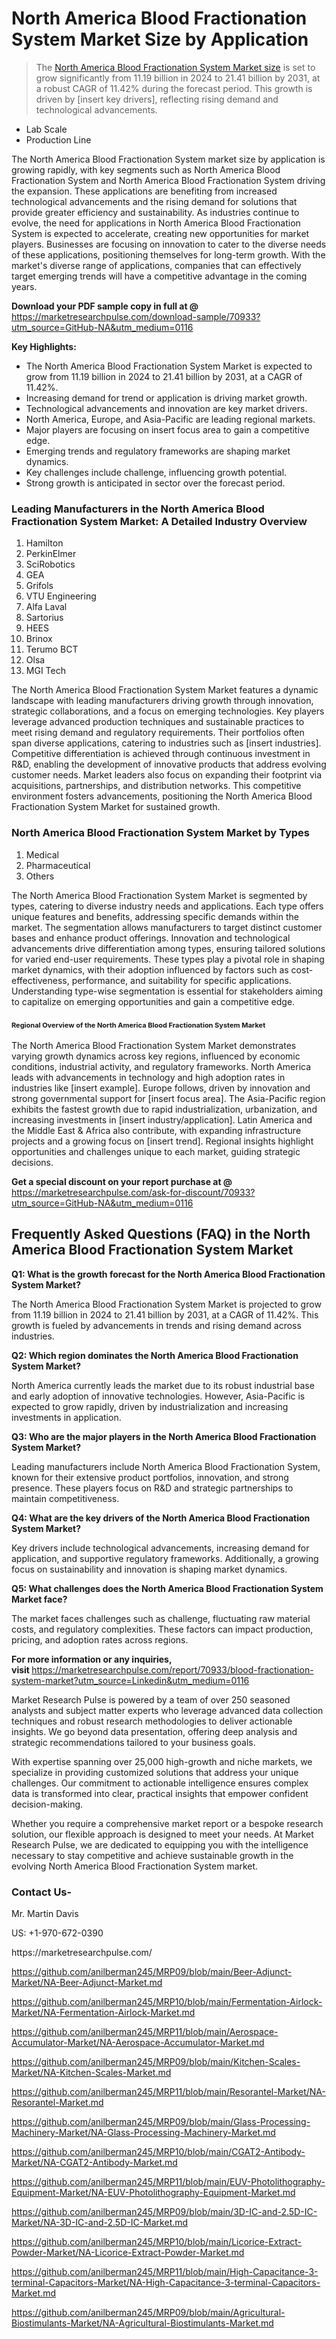 <h1>North America Blood Fractionation System Market&nbsp;Size by Application</h1><blockquote><p>The <a href="https://marketresearchpulse.com/download-sample/70933?utm_source=GitHub-NA&amp;utm_medium=0116">North America Blood Fractionation System Market size</a> is set to grow significantly from 11.19 billion in 2024 to 21.41 billion by 2031, at a robust CAGR of 11.42% during the forecast period. This growth is driven by [insert key drivers], reflecting rising demand and technological advancements.</p></blockquote><ul><li>Lab Scale<li> Production Line</li></ul><p>The North America Blood Fractionation System market size by application is growing rapidly, with key segments such as North America Blood Fractionation System and North America Blood Fractionation System driving the expansion. These applications are benefiting from increased technological advancements and the rising demand for solutions that provide greater efficiency and sustainability. As industries continue to evolve, the need for applications in North America Blood Fractionation System is expected to accelerate, creating new opportunities for market players. Businesses are focusing on innovation to cater to the diverse needs of these applications, positioning themselves for long-term growth. With the market's diverse range of applications, companies that can effectively target emerging trends will have a competitive advantage in the coming years.</p><p><strong>Download your PDF sample copy in full at @ </strong><a href="https://marketresearchpulse.com/download-sample/70933?utm_source=GitHub-NA&amp;utm_medium=0116">https://marketresearchpulse.com/download-sample/70933?utm_source=GitHub-NA&amp;utm_medium=0116</a></p><p><strong>Key Highlights: </strong></p><ul><li>The North America Blood Fractionation System Market is expected to grow from 11.19 billion in 2024 to 21.41 billion by 2031, at a CAGR of 11.42%.</li><li>Increasing demand for trend or application is driving market growth.</li><li>Technological advancements and innovation are key market drivers.</li><li>North America, Europe, and Asia-Pacific are leading regional markets.</li><li>Major players are focusing on insert focus area to gain a competitive edge.</li><li>Emerging trends and regulatory frameworks are shaping market dynamics.</li><li>Key challenges include challenge, influencing growth potential.</li><li>Strong growth is anticipated in sector over the forecast period.</li></ul><h3>Leading Manufacturers in the North America Blood Fractionation System Market: A Detailed Industry Overview</h3><ol><li>Hamilton</li><li>PerkinElmer</li><li>SciRobotics</li><li>GEA</li><li>Grifols</li><li>VTU Engineering</li><li>Alfa Laval</li><li>Sartorius</li><li>HEES</li><li>Brinox</li><li>Terumo BCT</li><li>Olsa</li><li>MGI Tech</li></ol><div class="flex max-w-full flex-col flex-grow"><div class="min-h-8 text-message flex w-full flex-col items-end gap-2 whitespace-normal break-words [.text-message+&amp;]:mt-5" dir="auto" data-message-author-role="assistant" data-message-id="fd8432e4-4910-450d-b182-61b7bfb0a01f" data-message-model-slug="gpt-4o"><div class="flex w-full flex-col gap-1 empty:hidden first:pt-[3px]"><div class="markdown prose w-full break-words dark:prose-invert light"><p>The North America Blood Fractionation System Market features a dynamic landscape with leading manufacturers driving growth through innovation, strategic collaborations, and a focus on emerging technologies. Key players leverage advanced production techniques and sustainable practices to meet rising demand and regulatory requirements. Their portfolios often span diverse applications, catering to industries such as [insert industries]. Competitive differentiation is achieved through continuous investment in R&amp;D, enabling the development of innovative products that address evolving customer needs. Market leaders also focus on expanding their footprint via acquisitions, partnerships, and distribution networks. This competitive environment fosters advancements, positioning the North America Blood Fractionation System Market for sustained growth.</p></div></div></div></div><h3>North America Blood Fractionation System Market by Types</h3><ol><li>Medical<li> Pharmaceutical<li> Others</li></ol><div class="flex max-w-full flex-col flex-grow"><div class="min-h-8 text-message flex w-full flex-col items-end gap-2 whitespace-normal break-words [.text-message+&amp;]:mt-5" dir="auto" data-message-author-role="assistant" data-message-id="084470be-0bb7-4664-bddf-5156b4f41249" data-message-model-slug="gpt-4o-mini"><div class="flex w-full flex-col gap-1 empty:hidden first:pt-[3px]"><div class="markdown prose w-full break-words dark:prose-invert light"><p>The North America Blood Fractionation System Market is segmented by types, catering to diverse industry needs and applications. Each type offers unique features and benefits, addressing specific demands within the market. The segmentation allows manufacturers to target distinct customer bases and enhance product offerings. Innovation and technological advancements drive differentiation among types, ensuring tailored solutions for varied end-user requirements. These types play a pivotal role in shaping market dynamics, with their adoption influenced by factors such as cost-effectiveness, performance, and suitability for specific applications. Understanding type-wise segmentation is essential for stakeholders aiming to capitalize on emerging opportunities and gain a competitive edge.</p></div></div></div></div><h3><span style="font-size: 11px;">Regional Overview of the North America Blood Fractionation System Market</span></h3><div class="flex max-w-full flex-col flex-grow"><div class="min-h-8 text-message flex w-full flex-col items-end gap-2 whitespace-normal break-words [.text-message+&amp;]:mt-5" dir="auto" data-message-author-role="assistant" data-message-id="e9038762-ce64-4e30-91c9-9bd413514231" data-message-model-slug="gpt-4o-mini"><div class="flex w-full flex-col gap-1 empty:hidden first:pt-[3px]"><div class="markdown prose w-full break-words dark:prose-invert light"><p>The North America Blood Fractionation System Market demonstrates varying growth dynamics across key regions, influenced by economic conditions, industrial activity, and regulatory frameworks. North America leads with advancements in technology and high adoption rates in industries like [insert example]. Europe follows, driven by innovation and strong governmental support for [insert focus area]. The Asia-Pacific region exhibits the fastest growth due to rapid industrialization, urbanization, and increasing investments in [insert industry/application]. Latin America and the Middle East &amp; Africa also contribute, with expanding infrastructure projects and a growing focus on [insert trend]. Regional insights highlight opportunities and challenges unique to each market, guiding strategic decisions.</p></div></div></div></div><p><strong>Get a special discount on your report purchase at @ </strong><a href="https://marketresearchpulse.com/ask-for-discount/70933?utm_source=GitHub-NA&amp;utm_medium=0116">https://marketresearchpulse.com/ask-for-discount/70933?utm_source=GitHub-NA&amp;utm_medium=0116</a></p><h2>Frequently Asked Questions (FAQ) in the North America Blood Fractionation System Market</h2><p><strong>Q1: What is the growth forecast for the North America Blood Fractionation System Market?</strong></p><p>The North America Blood Fractionation System Market is projected to grow from 11.19 billion in 2024 to 21.41 billion by 2031, at a CAGR of 11.42%. This growth is fueled by advancements in trends and rising demand across industries.</p><p><strong>Q2: Which region dominates the North America Blood Fractionation System Market?</strong></p><p>North America currently leads the market due to its robust industrial base and early adoption of innovative technologies. However, Asia-Pacific is expected to grow rapidly, driven by industrialization and increasing investments in application.</p><p><strong>Q3: Who are the major players in the North America Blood Fractionation System Market?</strong></p><p>Leading manufacturers include North America Blood Fractionation System, known for their extensive product portfolios, innovation, and strong presence. These players focus on R&amp;D and strategic partnerships to maintain competitiveness.</p><p><strong>Q4: What are the key drivers of the North America Blood Fractionation System Market?</strong></p><p>Key drivers include technological advancements, increasing demand for application, and supportive regulatory frameworks. Additionally, a growing focus on sustainability and innovation is shaping market dynamics.</p><p><strong>Q5: What challenges does the North America Blood Fractionation System Market face?</strong></p><p>The market faces challenges such as challenge, fluctuating raw material costs, and regulatory complexities. These factors can impact production, pricing, and adoption rates across regions.</p><p><strong>For more information or any inquiries, visit&nbsp;</strong><a href="https://marketresearchpulse.com/report/70933/blood-fractionation-system-market?utm_source=Linkedin&utm_medium=0116">https://marketresearchpulse.com/report/70933/blood-fractionation-system-market?utm_source=Linkedin&utm_medium=0116</a></p><p>Market Research Pulse is powered by a team of over 250 seasoned analysts and subject matter experts who leverage advanced data collection techniques and robust research methodologies to deliver actionable insights. We go beyond data presentation, offering deep analysis and strategic recommendations tailored to your business goals.</p><p>With expertise spanning over 25,000 high-growth and niche markets, we specialize in providing customized solutions that address your unique challenges. Our commitment to actionable intelligence ensures complex data is transformed into clear, practical insights that empower confident decision-making.</p><p>Whether you require a comprehensive market report or a bespoke research solution, our flexible approach is designed to meet your needs. At Market Research Pulse, we are dedicated to equipping you with the intelligence necessary to stay competitive and achieve sustainable growth in the evolving North America Blood Fractionation System market.</p><h3><strong>Contact Us-</strong></h3><p>Mr. Martin Davis</p><p>US: +1-970-672-0390</p><p>https://marketresearchpulse.com/</p><p><a href="https://github.com/anilberman245/MRP09/blob/main/Beer-Adjunct-Market/NA-Beer-Adjunct-Market.md">https://github.com/anilberman245/MRP09/blob/main/Beer-Adjunct-Market/NA-Beer-Adjunct-Market.md</a></p><p><a href="https://github.com/anilberman245/MRP10/blob/main/Fermentation-Airlock-Market/NA-Fermentation-Airlock-Market.md">https://github.com/anilberman245/MRP10/blob/main/Fermentation-Airlock-Market/NA-Fermentation-Airlock-Market.md</a></p><p><a href="https://github.com/anilberman245/MRP11/blob/main/Aerospace-Accumulator-Market/NA-Aerospace-Accumulator-Market.md">https://github.com/anilberman245/MRP11/blob/main/Aerospace-Accumulator-Market/NA-Aerospace-Accumulator-Market.md</a></p><p><a href="https://github.com/anilberman245/MRP09/blob/main/Kitchen-Scales-Market/NA-Kitchen-Scales-Market.md">https://github.com/anilberman245/MRP09/blob/main/Kitchen-Scales-Market/NA-Kitchen-Scales-Market.md</a></p><p><a href="https://github.com/anilberman245/MRP11/blob/main/Resorantel-Market/NA-Resorantel-Market.md">https://github.com/anilberman245/MRP11/blob/main/Resorantel-Market/NA-Resorantel-Market.md</a></p><p><a href="https://github.com/anilberman245/MRP09/blob/main/Glass-Processing-Machinery-Market/NA-Glass-Processing-Machinery-Market.md">https://github.com/anilberman245/MRP09/blob/main/Glass-Processing-Machinery-Market/NA-Glass-Processing-Machinery-Market.md</a></p><p><a href="https://github.com/anilberman245/MRP10/blob/main/CGAT2-Antibody-Market/NA-CGAT2-Antibody-Market.md">https://github.com/anilberman245/MRP10/blob/main/CGAT2-Antibody-Market/NA-CGAT2-Antibody-Market.md</a></p><p><a href="https://github.com/anilberman245/MRP11/blob/main/EUV-Photolithography-Equipment-Market/NA-EUV-Photolithography-Equipment-Market.md">https://github.com/anilberman245/MRP11/blob/main/EUV-Photolithography-Equipment-Market/NA-EUV-Photolithography-Equipment-Market.md</a></p><p><a href="https://github.com/anilberman245/MRP09/blob/main/3D-IC-and-2.5D-IC-Market/NA-3D-IC-and-2.5D-IC-Market.md">https://github.com/anilberman245/MRP09/blob/main/3D-IC-and-2.5D-IC-Market/NA-3D-IC-and-2.5D-IC-Market.md</a></p><p><a href="https://github.com/anilberman245/MRP10/blob/main/Licorice-Extract-Powder-Market/NA-Licorice-Extract-Powder-Market.md">https://github.com/anilberman245/MRP10/blob/main/Licorice-Extract-Powder-Market/NA-Licorice-Extract-Powder-Market.md</a></p><p><a href="https://github.com/anilberman245/MRP11/blob/main/High-Capacitance-3-terminal-Capacitors-Market/NA-High-Capacitance-3-terminal-Capacitors-Market.md">https://github.com/anilberman245/MRP11/blob/main/High-Capacitance-3-terminal-Capacitors-Market/NA-High-Capacitance-3-terminal-Capacitors-Market.md</a></p><p><a href="https://github.com/anilberman245/MRP09/blob/main/Agricultural-Biostimulants-Market/NA-Agricultural-Biostimulants-Market.md">https://github.com/anilberman245/MRP09/blob/main/Agricultural-Biostimulants-Market/NA-Agricultural-Biostimulants-Market.md</a></p>
